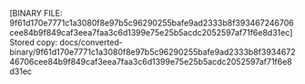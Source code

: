 [BINARY FILE: 9f61d170e7771c1a3080f8e97b5c96290255bafe9ad2333b8f393467246706cee84b9f849caf3eea7faa3c6d1399e75e25b5acdc2052597af71f6e8d31ec]
Stored copy: docs/converted-binary/9f61d170e7771c1a3080f8e97b5c96290255bafe9ad2333b8f393467246706cee84b9f849caf3eea7faa3c6d1399e75e25b5acdc2052597af71f6e8d31ec
